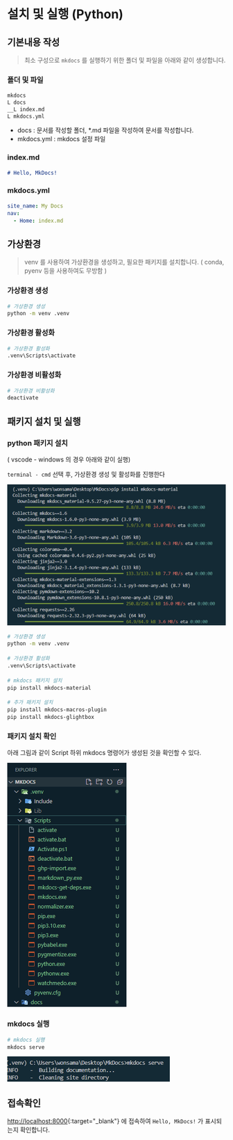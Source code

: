# 설치 및 실행 (Python)

## 기본내용 작성

> 최소 구성으로 `mkdocs` 를 실행하기 위한 폴더 및 파일을 아래와 같이 생성합니다.

### 폴더 및 파일

```tree
mkdocs
L docs
__L index.md
L mkdocs.yml
```

- docs : 문서를 작성할 폴더, \*.md 파일을 작성하여 문서를 작성합니다.
- mkdocs.yml : mkdocs 설정 파일

### index.md

```markdown
# Hello, MkDocs!
```

### mkdocs.yml

```yaml
site_name: My Docs
nav:
  - Home: index.md
```

## 가상환경

> venv 를 사용하여 가상환경을 생성하고, 필요한 패키지를 설치합니다. ( conda, pyenv 등을 사용하여도 무방함 )

### 가상환경 생성

```bash
# 가상환경 생성
python -m venv .venv
```

### 가상환경 활성화

```bash
# 가상환경 활성화
.venv\Scripts\activate
```

### 가상환경 비활성화

```bash
# 가상환경 비활성화
deactivate
```

## 패키지 설치 및 실행

### python 패키지 설치

( vscode - windows 의 경우 아래와 같이 실행)

`terminal - cmd` 선택 후, 가상환경 생성 및 활성화를 진행한다

![sec1-05.png](images/sec1-05.png)

```bash
# 가상환경 생성
python -m venv .venv

# 가상환경 활성화
.venv\Scripts\activate

# mkdocs 패키지 설치
pip install mkdocs-material

# 추가 패키지 설치
pip install mkdocs-macros-plugin
pip install mkdocs-glightbox
```

### 패키지 설치 확인

아래 그림과 같이 Script 하위 mkdocs 명령어가 생성된 것을 확인할 수 있다.

![sec1-06.png](images/sec1-06.png)

### mkdocs 실행

```bash
# mkdocs 실행
mkdocs serve
```

![sec1-07.png](images/sec1-07.png)

## 접속확인

[http://localhost:8000](http://localhost:8000){:target="\_blank"} 에 접속하여 `Hello, MkDocs!` 가 표시되는지 확인합니다.
